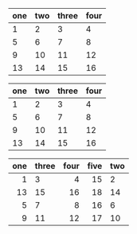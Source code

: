 | one | two | three | four |
|-----|-----|-------|------|
| 1   | 2   | 3     | 4    |
| 5   | 6   | 7     | 8    |
| 9   | 10  | 11    | 12   |
| 13  | 14  | 15    | 16   |


| one | two | three | four |
|-----|-----|-------|------|
| 1   | 2   | 3     | 4    |
| 5   | 6   | 7     | 8    |
| 9   | 10  | 11    | 12   |
| 13  | 14  | 15    | 16   |

| one | three | four | five | two |
|----:|-------|-----:|-----:|-----|
|   1 | 3     |    4 |   15 | 2   |
|  13 | 15    |   16 |   18 | 14  |
|   5 | 7     |    8 |   16 | 6   |
|   9 | 11    |   12 |   17 | 10  |

